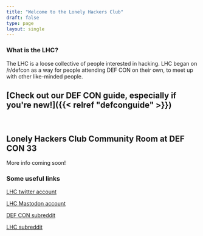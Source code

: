 ```yaml
---
title: "Welcome to the Lonely Hackers Club"
draft: false
type: page
layout: single
---
```


### What is the LHC?
The LHC is a loose collective of people interested in hacking. LHC began on /r/defcon as a way for people attending DEF CON on their own, to meet up with other like-minded people.

## [Check out our DEF CON guide, especially if you're new!]({{< relref "defconguide" >}})

&nbsp;

## Lonely Hackers Club Community Room at DEF CON 33
More info coming soon!

### Some useful links

[LHC twitter account](https://x.com/L0nelyH4ckers "Twitter Account")  

<a href="https://defcon.social/@L0nelyH4ckers" title="Mastodon Account" rel="me">LHC Mastodon account</a>

[DEF CON subreddit](https://www.reddit.com/r/defcon "DEF CON Subreddt")  

[LHC subreddit](https://www.reddit.com/r/largehadroncollider "LHC Subreddit")  
